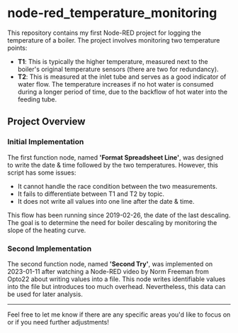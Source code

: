 # node-red_temperature_monitoring

This repository contains my first Node-RED project for logging the temperature of a boiler. The project involves monitoring two temperature points:

- **T1**: This is typically the higher temperature, measured next to the boiler's original temperature sensors (there are two for redundancy).
- **T2**: This is measured at the inlet tube and serves as a good indicator of water flow. The temperature increases if no hot water is consumed during a longer period of time, due to the backflow of hot water into the feeding tube.

## Project Overview

### Initial Implementation

The first function node, named **'Format Spreadsheet Line'**, was designed to write the date & time followed by the two temperatures. However, this script has some issues:
- It cannot handle the race condition between the two measurements.
- It fails to differentiate between T1 and T2 by topic.
- It does not write all values into one line after the date & time.

This flow has been running since 2019-02-26, the date of the last descaling. The goal is to determine the need for boiler descaling by monitoring the slope of the heating curve.

### Second Implementation

The second function node, named **'Second Try'**, was implemented on 2023-01-11 after watching a Node-RED video by Norm Freeman from Opto22 about writing values into a file. This node writes identifiable values into the file but introduces too much overhead. Nevertheless, this data can be used for later analysis.

---

Feel free to let me know if there are any specific areas you'd like to focus on or if you need further adjustments!
